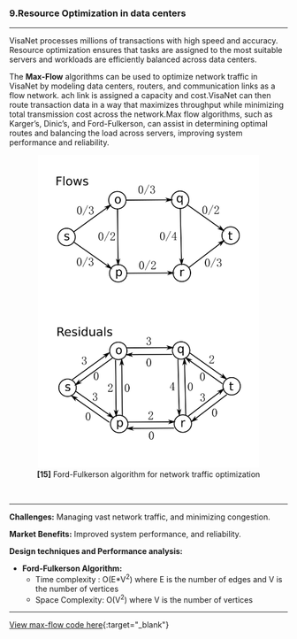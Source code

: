 ### 9.**Resource Optimization in data centers**

---


VisaNet processes millions of transactions with high speed and accuracy. Resource optimization ensures that tasks are assigned to the most suitable servers and workloads are efficiently  balanced across data centers.

The **Max-Flow** algorithms can be used to optimize network traffic in VisaNet by modeling data centers, routers, and communication links as a flow network. ach link is assigned a capacity and cost.VisaNet can then route transaction data in a way that maximizes throughput while minimizing total transmission cost across the network.Max flow algorithms, such as Karger’s, Dinic’s, and Ford-Fulkerson, can assist in determining optimal routes and balancing the load across servers, improving system performance and reliability.
<p align="center">
  <img src="https://raw.githubusercontent.com/Daneshwari07/vica.github.io/main/images/ford.gif?raw=true" style="width: 400px; height: auto;" alt="Run Length Encoding">
  <br>
  <strong>[15]</strong> Ford-Fulkerson algorithm for network traffic optimization
</p>
<br>

---

**Challenges:** Managing vast network traffic, and minimizing congestion.

**Market Benefits:** Improved system performance, and reliability.

**Design techniques and Performance analysis:**

   - **Ford-Fulkerson Algorithm:**
        - Time complexity : O(E*V<sup>2</sup>) where E is the number of edges and V is the number of vertices
        - Space Complexity: O(V<sup>2</sup>) where V is the number of vertices<br>

---

[View max-flow code here](https://github.com/Daneshwari07/visa.github.io/blob/main/codes/min_max.cpp){:target="_blank"}<br><br><br>
